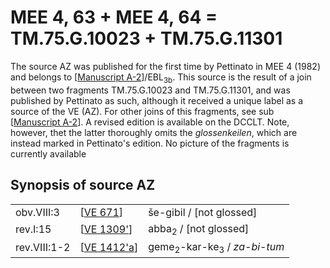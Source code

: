 # MEE 4, 63 + MEE 4, 64 = TM.75.G.10023 + TM.75.G.11301

The source AZ was published for the first time by Pettinato in MEE 4 (1982) and belongs to [[Manuscript A-2]]/EBL<sub>3b</sub>. This source is the result of a join between two fragments TM.75.G.10023 and TM.75.G.11301, and was published by Pettinato as such, although it received a unique label as a source of the VE (AZ). For other joins of this fragments, see sub [[Manuscript A-2]]. A revised edition is available on the DCCLT. Note, however, thet the latter thoroughly omits the *glossenkeilen*, which are instead marked in Pettinato's edition. No picture of the fragments is currently available

## Synopsis of source AZ

|              |               |                                                                |
| ------------ | ------------- | -------------------------------------------------------------- |
| obv.VIII:3   | [[VE 671]]    | še-gibil / [not glossed]                                       |
| rev.I:15     | [[VE 1309']]  | abba<sub>2</sub> / [not glossed]                               |
| rev.VIII:1-2 | [[VE 1412'a]] | geme<sub>2</sub>-kar-ke<sub>3</sub> / *za-bi*<sub></sub>-*tum* |


[//begin]: # "Autogenerated link references for markdown compatibility"
[Manuscript A-2]: <Manuscript A-2> "Manuscript A-2"
[VE 671]: <VE 671> "VE 671"
[VE 1309']: <VE 1309'> "VE 1309'"
[VE 1412'a]: <VE 1412'a> "VE 1412'a"
[//end]: # "Autogenerated link references"